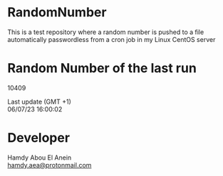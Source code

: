 # RandomNumber    
This is a test repository where a random number is pushed to a file automatically passwordless from a cron job in my Linux CentOS server    
# Random Number of the last run   
10409
      
Last update (GMT +1)    
06/07/23 16:00:02
# Developer    
Hamdy Abou El Anein   
hamdy.aea@protonmail.com
